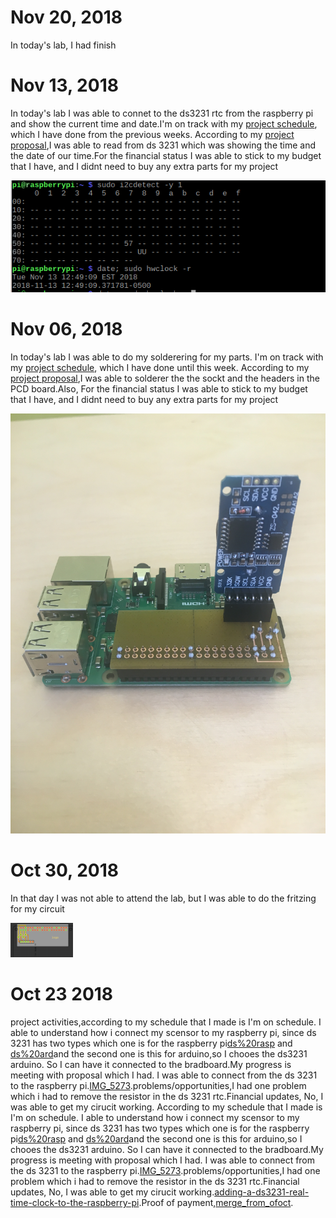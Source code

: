 #  Nov 20, 2018 
In today's lab, I had finish 
#  Nov 13, 2018 

In today's lab I was able to connet to the ds3231 rtc from the raspberry pi and show the current time and date.I'm on track with my [project schedule](https://github.com/rulaone/DS3231/blob/master/documentation/Rula%20Schedule.docx), which I have done from the previous weeks. According to my [project proposal](https://github.com/rulaone/DS3231/blob/master/RULAPR.xlsx),I was able to read from ds 3231 which was showing the time and the date of our time.For the financial status I was able to stick to my budget that I have, and I didnt need to buy any extra parts for my project 

![top](https://raw.githubusercontent.com/rulaone/DS3231/master/DS3231connection.PNG)

 # Nov 06, 2018
 
 In today's lab I was able to do my solderering for my parts. I'm on track with my [project schedule](https://github.com/rulaone/DS3231/blob/master/documentation/Rula%20Schedule.docx), which I have done until this week. According to my [project proposal](https://github.com/rulaone/DS3231/blob/master/RULAPR.xlsx),I was able to solderer the the sockt and the headers in the PCD board.Also, For the financial status I was able to stick to my budget that I have, and I didnt need to buy any extra parts for my project  

![IMG_5353](https://raw.githubusercontent.com/rulaone/DS3231/master/IMG_5353.JPG)



#  Oct 30, 2018

In that day I was not able to attend the lab, but I was able to do the fritzing for my circuit 
<p float ="left">
<img src= "https://raw.githubusercontent.com/rulaone/DS3231/master/Fritzing.PNG" width ="100"/>
 
 
# Oct 23 2018
project activities,according to my schedule that I made is I'm on schedule. I able to understand how i connect my scensor to my raspberry pi, since ds 3231 has two types which one is for the raspberry pi[ds%20rasp](https://raw.githubusercontent.com/rulaone/DS3231/master/ds%20rasp.jpg) and [ds%20ard](https://raw.githubusercontent.com/rulaone/DS3231/master/ds%20ard.jpg)and the second one is this for arduino,so I chooes the ds3231 arduino. So I can have it connected to the bradboard.My progress is meeting with proposal which I had. I was able to connect from the ds 3231 to the raspberry pi.[IMG_5273](https://raw.githubusercontent.com/rulaone/DS3231/master/IMG_5273.JPG).problems/opportunities,I had one problem which i had to remove the resistor in the ds 3231 rtc.Financial updates, No, I was able to get my cirucit working.
According to my schedule that I made is I'm on schedule. I able to understand how i connect my scensor to my raspberry pi, since ds 3231 has two types which one is for the raspberry pi[ds%20rasp](https://raw.githubusercontent.com/rulaone/DS3231/master/ds%20rasp.jpg) and [ds%20ard](https://raw.githubusercontent.com/rulaone/DS3231/master/ds%20ard.jpg)and the second one is this for arduino,so I chooes the ds3231 arduino. So I can have it connected to the bradboard.My progress is meeting with proposal which I had. I was able to connect from the ds 3231 to the raspberry pi.[IMG_5273](https://raw.githubusercontent.com/rulaone/DS3231/master/IMG_5273.JPG).problems/opportunities,I had one problem which i had to remove the resistor in the ds 3231 rtc.Financial updates, No, I was able to get my cirucit working.[adding-a-ds3231-real-time-clock-to-the-raspberry-pi](https://www.raspberrypi-spy.co.uk/2015/05/adding-a-ds3231-real-time-clock-to-the-raspberry-pi/).Proof of payment,[merge_from_ofoct](https://raw.githubusercontent.com/rulaone/DS3231/master/merge_from_ofoct.jpg).
  










</p>
